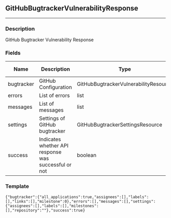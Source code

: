 ## GitHubBugtrackerVulnerabilityResponse
---
### Description
GitHub Bugtracker Vulnerability Response
### Fields
| Name | Description | Type | Allowed Values | Required |
| ---- | ----------- | ---- | -------------- | -------- |
| bugtracker | GitHub Configuration | GitHubBugtrackerVulnerabilityResource |  | false |
| errors | List of errors | list |  | false |
| messages | List of messages | list |  | false |
| settings | Settings of GitHub bugtracker | GitHubBugtrackerSettingsResource |  | false |
| success | Indicates whether API response was successful or not | boolean |  | false |
### Template
```
{"bugtracker":{"all_applications":true,"assignees":[],"labels":[],"links":[],"milestone":0},"errors":[],"messages":[],"settings":{"assignees":[],"labels":[],"milestones":[],"repository":""},"success":true}
```
